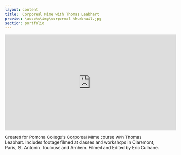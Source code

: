 ```yaml
---
layout: content
title:  Corporeal Mime with Thomas Leabhart
preview: \assets\img\corporeal-thumbnail.jpg
section: portfolio
---
```


<iframe width="560" height="315" src="https://www.youtube.com/embed/hIHQ4C2p8Oc" title="YouTube video player" frameborder="0" allow="accelerometer; autoplay; clipboard-write; encrypted-media; gyroscope; picture-in-picture" allowfullscreen></iframe>
<br>

Created for Pomona College's Corporeal Mime course with Thomas Leabhart. Includes footage filmed at classes and workshops in Claremont, Paris, St. Antonin, Toulouse and Arnhem. Filmed and Edited by Eric Culhane.
